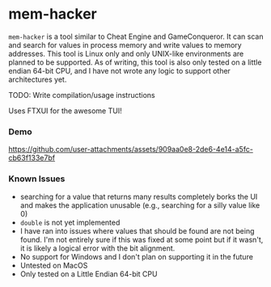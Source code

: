 # mem-hacker

`mem-hacker` is a tool similar to Cheat Engine and GameConqueror. It can scan and search for values in process memory and write values to memory addresses. This tool is Linux only and only UNIX-like environments are planned to be supported. As of writing, this tool is also only tested on a little endian 64-bit CPU, and I have not wrote any logic to support other architectures yet.

TODO: Write compilation/usage instructions

Uses FTXUI for the awesome TUI!

### Demo

https://github.com/user-attachments/assets/909aa0e8-2de6-4e14-a5fc-cb63f133e7bf

### Known Issues

* searching for a value that returns many results completely borks the UI and makes the application unusable (e.g., searching for a silly value like 0)
* `double` is not yet implemented
* I have ran into issues where values that should be found are not being found. I'm not entirely sure if this was fixed at some point but if it wasn't, it is likely a logical error with the bit alignment.
* No support for Windows and I don't plan on supporting it in the future
* Untested on MacOS
* Only tested on a Little Endian 64-bit CPU
